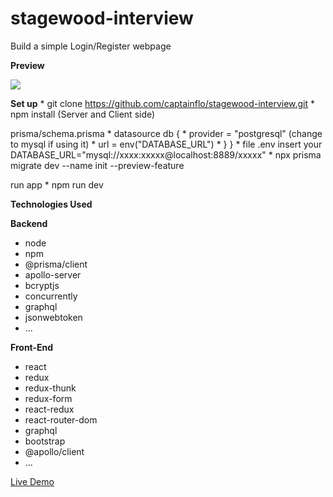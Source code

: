 # stagewood-interview

Build a simple Login/Register webpage

**Preview**

![](stagewood.gif)

**Set up**
    * git clone https://github.com/captainflo/stagewood-interview.git
    * npm install (Server and Client side)

   prisma/schema.prisma 
    * datasource db {
    * provider = "postgresql" (change to mysql if using it)
    * url      = env("DATABASE_URL")
    * }
}
    * file .env insert your DATABASE_URL="mysql://xxxx:xxxxx@localhost:8889/xxxxx" 
    * npx prisma migrate dev --name init --preview-feature
  
   run app
    * npm run dev

**Technologies Used**

**Backend**

- node
- npm
- @prisma/client
- apollo-server
- bcryptjs
- concurrently
- graphql
- jsonwebtoken
- ...

**Front-End**

- react
- redux
- redux-thunk
- redux-form
- react-redux
- react-router-dom
- graphql
- bootstrap
- @apollo/client
- ...

[Live Demo](https://stagewood-inter.herokuapp.com/)

